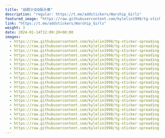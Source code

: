 ```yaml
---
title: "战舰少女Q版头像"
description: "regular: https://t.me/addstickers/Warship_Girls"
featured_image: "https://raw.githubusercontent.com/kylelin1998/tg-sticker-spreading-worldwide-images/main/img/fcfaaade-0ad2-4079-a31b-2c7695cfb618.jpg"
link: "https://t.me/addstickers/Warship_Girls"
weight: 3
date: 2024-01-14T12:09:28+08:00
images:
  - https://raw.githubusercontent.com/kylelin1998/tg-sticker-spreading-worldwide-images/main/img/fcfaaade-0ad2-4079-a31b-2c7695cfb618.jpg
  - https://raw.githubusercontent.com/kylelin1998/tg-sticker-spreading-worldwide-images/main/img/2d434a70-1ba3-48f6-bc1f-03464edf41b8.jpg
  - https://raw.githubusercontent.com/kylelin1998/tg-sticker-spreading-worldwide-images/main/img/38778a4a-4f0c-4dd3-be2a-4d31161dc6c9.jpg
  - https://raw.githubusercontent.com/kylelin1998/tg-sticker-spreading-worldwide-images/main/img/94d059a4-dc15-421e-83d4-fbef65f30e07.jpg
  - https://raw.githubusercontent.com/kylelin1998/tg-sticker-spreading-worldwide-images/main/img/7ba4bb07-3ca7-4ecf-a034-14de8d59360a.jpg
  - https://raw.githubusercontent.com/kylelin1998/tg-sticker-spreading-worldwide-images/main/img/ebbf9dd3-25e1-4ba3-a843-ccc8b3fb0e3a.jpg
  - https://raw.githubusercontent.com/kylelin1998/tg-sticker-spreading-worldwide-images/main/img/3cd94509-11b9-4c9c-98e2-21af9851bd07.jpg
  - https://raw.githubusercontent.com/kylelin1998/tg-sticker-spreading-worldwide-images/main/img/b2d8158b-3a1c-4aa3-be1c-c656f8e6356e.jpg
  - https://raw.githubusercontent.com/kylelin1998/tg-sticker-spreading-worldwide-images/main/img/fba7a227-d54d-45be-8cda-328593069f2f.jpg
  - https://raw.githubusercontent.com/kylelin1998/tg-sticker-spreading-worldwide-images/main/img/9da27717-fe55-46a1-9e1d-8d839bc86f7f.jpg
  - https://raw.githubusercontent.com/kylelin1998/tg-sticker-spreading-worldwide-images/main/img/4f2797b3-0425-425d-941a-5cacc68ba09e.jpg
  - https://raw.githubusercontent.com/kylelin1998/tg-sticker-spreading-worldwide-images/main/img/b9b22153-8737-4716-a52f-66fbf752842b.jpg
  - https://raw.githubusercontent.com/kylelin1998/tg-sticker-spreading-worldwide-images/main/img/a16ed89e-5216-414e-9ac4-4624342a2401.jpg
  - https://raw.githubusercontent.com/kylelin1998/tg-sticker-spreading-worldwide-images/main/img/8dde6fdc-dcc6-42d6-b6d9-89e4649ed350.jpg
  - https://raw.githubusercontent.com/kylelin1998/tg-sticker-spreading-worldwide-images/main/img/e6ad019d-1c99-4d17-a917-de51ae5887bb.jpg
  - https://raw.githubusercontent.com/kylelin1998/tg-sticker-spreading-worldwide-images/main/img/9b087e7d-15ce-412e-b5f3-515d6ee462d4.jpg
  - https://raw.githubusercontent.com/kylelin1998/tg-sticker-spreading-worldwide-images/main/img/81a1ae59-1f66-48de-84ec-33d46a9e59ce.jpg
  - https://raw.githubusercontent.com/kylelin1998/tg-sticker-spreading-worldwide-images/main/img/7aecd0f5-bec5-48b8-ad61-851ce597d29d.jpg
  - https://raw.githubusercontent.com/kylelin1998/tg-sticker-spreading-worldwide-images/main/img/d8f37fdc-ad17-48b3-bdf7-cf87bbe39b89.jpg
  - https://raw.githubusercontent.com/kylelin1998/tg-sticker-spreading-worldwide-images/main/img/a6d3653d-6ecc-4b33-ae48-d2915eacf881.jpg
---
```

